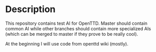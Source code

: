 Description
===========
This repository contains test AI for OpenTTD. Master should contain common AI while other branches should contain more specialized AIs (which can be merged to master if they prove to be really cool).

At the beginning I will use code from openttd wiki (mostly).